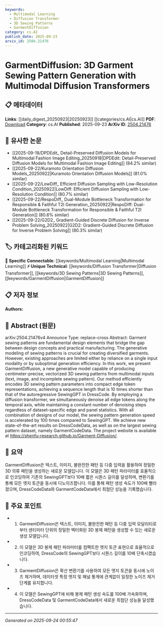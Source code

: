 ```yaml
---
keywords:
  - Multimodal Learning
  - Diffusion Transformer
  - 3D Sewing Patterns
  - GarmentDiffusion
category: cs.AI
publish_date: 2025-09-23
arxiv_id: 2504.21476
---
```


<!-- KEYWORD_LINKING_METADATA:
{
  "processed_timestamp": "2025-09-24T00:55:47.945336",
  "vocabulary_version": "1.0",
  "selected_keywords": [
    "Multimodal Learning",
    "Diffusion Transformer",
    "3D Sewing Patterns",
    "GarmentDiffusion"
  ],
  "rejected_keywords": [],
  "similarity_scores": {
    "Multimodal Learning": 0.8,
    "Diffusion Transformer": 0.78,
    "3D Sewing Patterns": 0.77,
    "GarmentDiffusion": 0.75
  },
  "extraction_method": "AI_prompt_based",
  "budget_applied": true,
  "candidates_json": {
    "candidates": [
      {
        "surface": "Multimodal inputs",
        "canonical": "Multimodal Learning",
        "aliases": [
          "Multimodal",
          "Multimodal Input"
        ],
        "category": "specific_connectable",
        "rationale": "Multimodal Learning is a trending concept that enhances connectivity by integrating multiple data types, relevant to the paper's focus on text, image, and pattern inputs.",
        "novelty_score": 0.55,
        "connectivity_score": 0.85,
        "specificity_score": 0.7,
        "link_intent_score": 0.8
      },
      {
        "surface": "Diffusion transformer",
        "canonical": "Diffusion Transformer",
        "aliases": [
          "Diffusion Model",
          "Transformer"
        ],
        "category": "unique_technical",
        "rationale": "The Diffusion Transformer is a novel approach within the paper, offering a unique angle on generative modeling that can link to broader transformer discussions.",
        "novelty_score": 0.75,
        "connectivity_score": 0.65,
        "specificity_score": 0.8,
        "link_intent_score": 0.78
      },
      {
        "surface": "3D sewing patterns",
        "canonical": "3D Sewing Patterns",
        "aliases": [
          "3D Patterns",
          "Sewing Patterns"
        ],
        "category": "unique_technical",
        "rationale": "3D Sewing Patterns are central to the paper's contribution, providing a specific technical focus that can connect to discussions on garment design and manufacturing.",
        "novelty_score": 0.7,
        "connectivity_score": 0.6,
        "specificity_score": 0.85,
        "link_intent_score": 0.77
      },
      {
        "surface": "GarmentDiffusion",
        "canonical": "GarmentDiffusion",
        "aliases": [
          "Garment Diffusion"
        ],
        "category": "unique_technical",
        "rationale": "GarmentDiffusion is the core model introduced in the paper, representing a unique technical advancement in garment pattern generation.",
        "novelty_score": 0.8,
        "connectivity_score": 0.55,
        "specificity_score": 0.9,
        "link_intent_score": 0.75
      }
    ],
    "ban_list_suggestions": [
      "method",
      "approach",
      "model",
      "performance"
    ]
  },
  "decisions": [
    {
      "candidate_surface": "Multimodal inputs",
      "resolved_canonical": "Multimodal Learning",
      "decision": "linked",
      "scores": {
        "novelty": 0.55,
        "connectivity": 0.85,
        "specificity": 0.7,
        "link_intent": 0.8
      }
    },
    {
      "candidate_surface": "Diffusion transformer",
      "resolved_canonical": "Diffusion Transformer",
      "decision": "linked",
      "scores": {
        "novelty": 0.75,
        "connectivity": 0.65,
        "specificity": 0.8,
        "link_intent": 0.78
      }
    },
    {
      "candidate_surface": "3D sewing patterns",
      "resolved_canonical": "3D Sewing Patterns",
      "decision": "linked",
      "scores": {
        "novelty": 0.7,
        "connectivity": 0.6,
        "specificity": 0.85,
        "link_intent": 0.77
      }
    },
    {
      "candidate_surface": "GarmentDiffusion",
      "resolved_canonical": "GarmentDiffusion",
      "decision": "linked",
      "scores": {
        "novelty": 0.8,
        "connectivity": 0.55,
        "specificity": 0.9,
        "link_intent": 0.75
      }
    }
  ]
}
-->

# GarmentDiffusion: 3D Garment Sewing Pattern Generation with Multimodal Diffusion Transformers

## 📋 메타데이터

**Links**: [[daily_digest_20250923|20250923]] [[categories/cs.AI|cs.AI]]
**PDF**: [Download](https://arxiv.org/pdf/2504.21476.pdf)
**Category**: cs.AI
**Published**: 2025-09-23
**ArXiv ID**: [2504.21476](https://arxiv.org/abs/2504.21476)

## 🔗 유사한 논문
- [[2025-09-18/DPDEdit_ Detail-Preserved Diffusion Models for Multimodal Fashion Image Editing_20250918|DPDEdit: Detail-Preserved Diffusion Models for Multimodal Fashion Image Editing]] (84.2% similar)
- [[2025-09-22/Kuramoto Orientation Diffusion Models_20250922|Kuramoto Orientation Diffusion Models]] (81.0% similar)
- [[2025-09-22/LowDiff_ Efficient Diffusion Sampling with Low-Resolution Condition_20250922|LowDiff: Efficient Diffusion Sampling with Low-Resolution Condition]] (80.7% similar)
- [[2025-09-22/RespoDiff_ Dual-Module Bottleneck Transformation for Responsible & Faithful T2I Generation_20250922|RespoDiff: Dual-Module Bottleneck Transformation for Responsible & Faithful T2I Generation]] (80.6% similar)
- [[2025-09-22/G2D2_ Gradient-Guided Discrete Diffusion for Inverse Problem Solving_20250922|G2D2: Gradient-Guided Discrete Diffusion for Inverse Problem Solving]] (80.3% similar)

## 🏷️ 카테고리화된 키워드
**🔗 Specific Connectable**: [[keywords/Multimodal Learning|Multimodal Learning]]
**⚡ Unique Technical**: [[keywords/Diffusion Transformer|Diffusion Transformer]], [[keywords/3D Sewing Patterns|3D Sewing Patterns]], [[keywords/GarmentDiffusion|GarmentDiffusion]]

## 📋 저자 정보

**Authors:** 

## 📄 Abstract (원문)

arXiv:2504.21476v4 Announce Type: replace-cross 
Abstract: Garment sewing patterns are fundamental design elements that bridge the gap between design concepts and practical manufacturing. The generative modeling of sewing patterns is crucial for creating diversified garments. However, existing approaches are limited either by reliance on a single input modality or by suboptimal generation efficiency. In this work, we present GarmentDiffusion, a new generative model capable of producing centimeter-precise, vectorized 3D sewing patterns from multimodal inputs (text, image, and incomplete sewing pattern). Our method efficiently encodes 3D sewing pattern parameters into compact edge token representations, achieving a sequence length that is 10 times shorter than that of the autoregressive SewingGPT in DressCode. By employing a diffusion transformer, we simultaneously denoise all edge tokens along the temporal axis, while maintaining a constant number of denoising steps regardless of dataset-specific edge and panel statistics. With all combination of designs of our model, the sewing pattern generation speed is accelerated by 100 times compared to SewingGPT. We achieve new state-of-the-art results on DressCodeData, as well as on the largest sewing pattern dataset, namely GarmentCodeData. The project website is available at https://shenfu-research.github.io/Garment-Diffusion/.

## 📝 요약

GarmentDiffusion은 텍스트, 이미지, 불완전한 패턴 등 다중 입력을 활용하여 정밀한 3D 의류 패턴을 생성하는 새로운 모델입니다. 이 모델은 3D 패턴 파라미터를 효율적으로 인코딩하여 기존의 SewingGPT보다 10배 짧은 시퀀스 길이를 달성하며, 변환기를 통해 모든 엣지 토큰을 동시에 디노이즈합니다. 이를 통해 패턴 생성 속도가 100배 빨라졌으며, DressCodeData와 GarmentCodeData에서 최첨단 성능을 기록했습니다.

## 🎯 주요 포인트

- 1. GarmentDiffusion은 텍스트, 이미지, 불완전한 패턴 등 다중 입력 모달리티로부터 센티미터 단위의 정밀한 벡터화된 3D 봉제 패턴을 생성할 수 있는 새로운 생성 모델입니다.
- 2. 이 모델은 3D 봉제 패턴 파라미터를 컴팩트한 엣지 토큰 표현으로 효율적으로 인코딩하여, DressCode의 SewingGPT보다 시퀀스 길이를 10배 단축시켰습니다.
- 3. GarmentDiffusion은 확산 변환기를 사용하여 모든 엣지 토큰을 동시에 노이즈 제거하며, 데이터셋 특정 엣지 및 패널 통계에 관계없이 일정한 노이즈 제거 단계를 유지합니다.
- 4. 이 모델은 SewingGPT에 비해 봉제 패턴 생성 속도를 100배 가속화하며, DressCodeData 및 GarmentCodeData에서 새로운 최첨단 성능을 달성했습니다.


---

*Generated on 2025-09-24 00:55:47*